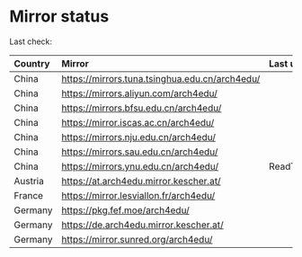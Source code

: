 <script src="./time.js"></script>
# Mirror status
Last check: <script type="text/javascript">localize(1695831809.5689166);</script>

|Country|Mirror|Last update|
|:------|:-----|:----------|
|China|https://mirrors.tuna.tsinghua.edu.cn/arch4edu/|<script type="text/javascript">localize(1695796567);</script>|
|China|https://mirrors.aliyun.com/arch4edu/|<script type="text/javascript">localize(1695796567);</script>|
|China|https://mirrors.bfsu.edu.cn/arch4edu/|<script type="text/javascript">localize(1695623718);</script>|
|China|https://mirror.iscas.ac.cn/arch4edu/|<script type="text/javascript">localize(1695796567);</script>|
|China|https://mirrors.nju.edu.cn/arch4edu/|<script type="text/javascript">localize(1695753229);</script>|
|China|https://mirrors.sau.edu.cn/arch4edu/|<script type="text/javascript">localize(1695796567);</script>|
|China|https://mirrors.ynu.edu.cn/arch4edu/|ReadTimeout|
|Austria|https://at.arch4edu.mirror.kescher.at/|<script type="text/javascript">localize(1695796567);</script>|
|France|https://mirror.lesviallon.fr/arch4edu/|<script type="text/javascript">localize(1695796567);</script>|
|Germany|https://pkg.fef.moe/arch4edu/|<script type="text/javascript">localize(1695796567);</script>|
|Germany|https://de.arch4edu.mirror.kescher.at/|<script type="text/javascript">localize(1695796567);</script>|
|Germany|https://mirror.sunred.org/arch4edu/|<script type="text/javascript">localize(1695796567);</script>|

<script src="./tablefilter/tablefilter.js"></script>
<script src="./table.js"></script>